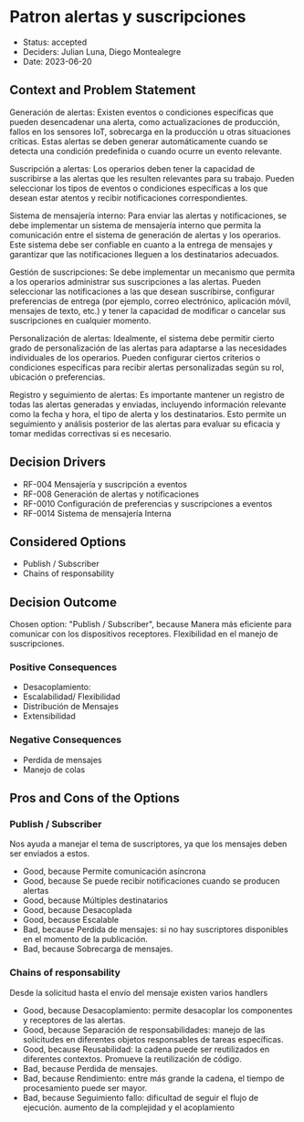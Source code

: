 # Patron alertas y suscripciones

* Status: accepted
* Deciders: Julian Luna, Diego Montealegre
* Date: 2023-06-20

## Context and Problem Statement

Generación de alertas: Existen eventos o condiciones específicas que pueden desencadenar una alerta, como actualizaciones de producción, fallos en los sensores IoT, sobrecarga en la producción u otras situaciones críticas. Estas alertas se deben generar automáticamente cuando se detecta una condición predefinida o cuando ocurre un evento relevante.

Suscripción a alertas: Los operarios deben tener la capacidad de suscribirse a las alertas que les resulten relevantes para su trabajo. Pueden seleccionar los tipos de eventos o condiciones específicas a los que desean estar atentos y recibir notificaciones correspondientes.

Sistema de mensajería interno: Para enviar las alertas y notificaciones, se debe implementar un sistema de mensajería interno que permita la comunicación entre el sistema de generación de alertas y los operarios. Este sistema debe ser confiable en cuanto a la entrega de mensajes y garantizar que las notificaciones lleguen a los destinatarios adecuados.

Gestión de suscripciones: Se debe implementar un mecanismo que permita a los operarios administrar sus suscripciones a las alertas. Pueden seleccionar las notificaciones a las que desean suscribirse, configurar preferencias de entrega (por ejemplo, correo electrónico, aplicación móvil, mensajes de texto, etc.) y tener la capacidad de modificar o cancelar sus suscripciones en cualquier momento.

Personalización de alertas: Idealmente, el sistema debe permitir cierto grado de personalización de las alertas para adaptarse a las necesidades individuales de los operarios. Pueden configurar ciertos criterios o condiciones específicas para recibir alertas personalizadas según su rol, ubicación o preferencias.

Registro y seguimiento de alertas: Es importante mantener un registro de todas las alertas generadas y enviadas, incluyendo información relevante como la fecha y hora, el tipo de alerta y los destinatarios. Esto permite un seguimiento y análisis posterior de las alertas para evaluar su eficacia y tomar medidas correctivas si es necesario.

## Decision Drivers

* RF-004	Mensajería y suscripción a eventos
* RF-008	Generación de alertas y notificaciones
* RF-0010	Configuración de preferencias y suscripciones a eventos
* RF-0014	Sistema de mensajería Interna

## Considered Options

* Publish / Subscriber
* Chains of responsability

## Decision Outcome

Chosen option: "Publish / Subscriber", because Manera más eficiente para comunicar con los dispositivos receptores.
Flexibilidad en el manejo de suscripciones.

### Positive Consequences

* Desacoplamiento:
* Escalabilidad/ Flexibilidad
* Distribución de Mensajes
* Extensibilidad

### Negative Consequences

* Perdida de mensajes
* Manejo de colas

## Pros and Cons of the Options

### Publish / Subscriber

Nos ayuda a manejar el tema de suscriptores, ya que los mensajes deben ser enviados a estos.

* Good, because Permite comunicación asíncrona
* Good, because Se puede recibir notificaciones cuando se producen alertas
* Good, because Múltiples destinatarios
* Good, because Desacoplada
* Good, because Escalable
* Bad, because Perdida de mensajes: si no hay suscriptores disponibles en el momento de la publicación.
* Bad, because Sobrecarga de mensajes.

### Chains of responsability

Desde la solicitud hasta el envío del mensaje existen varios handlers

* Good, because Desacoplamiento: permite desacoplar los componentes y receptores de las alertas.
* Good, because Separación de responsabilidades: manejo de las solicitudes en diferentes objetos responsables de tareas específicas.
* Good, because Reusabilidad: la cadena puede ser reutilizados en diferentes contextos. Promueve la reutilización de código.
* Bad, because Perdida de mensajes.
* Bad, because Rendimiento: entre más grande la cadena, el tiempo de procesamiento puede ser mayor.
* Bad, because Seguimiento fallo: dificultad de seguir el flujo de ejecución. aumento de la complejidad y el acoplamiento
